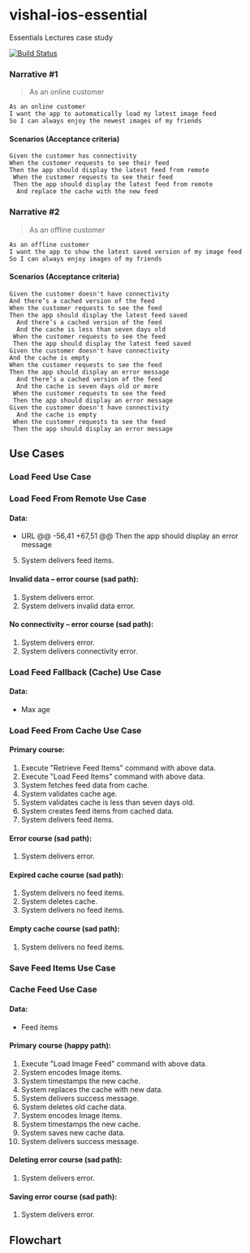 # vishal-ios-essential
Essentials Lectures case study

[![Build Status](https://app.travis-ci.com/waghvishalg/vishal-ios-essential.svg?branch=main)](https://app.travis-ci.com/waghvishalg/vishal-ios-essential)

### Narrative #1

> As an online customer
```
As an online customer
I want the app to automatically load my latest image feed
So I can always enjoy the newest images of my friends
```

#### Scenarios (Acceptance criteria)

```
Given the customer has connectivity
When the customer requests to see their feed
Then the app should display the latest feed from remote
 When the customer requests to see their feed
 Then the app should display the latest feed from remote
  And replace the cache with the new feed
```

### Narrative #2

> As an offline customer
```
As an offline customer
I want the app to show the latest saved version of my image feed
So I can always enjoy images of my friends
```

#### Scenarios (Acceptance criteria)

```
Given the customer doesn't have connectivity
And there’s a cached version of the feed
When the customer requests to see the feed
Then the app should display the latest feed saved
  And there’s a cached version of the feed
  And the cache is less than seven days old
 When the customer requests to see the feed
 Then the app should display the latest feed saved
Given the customer doesn't have connectivity
And the cache is empty
When the customer requests to see the feed
Then the app should display an error message
  And there’s a cached version of the feed
  And the cache is seven days old or more
 When the customer requests to see the feed
 Then the app should display an error message
Given the customer doesn't have connectivity
  And the cache is empty
 When the customer requests to see the feed
 Then the app should display an error message
```

## Use Cases

### Load Feed Use Case
### Load Feed From Remote Use Case

#### Data:
- URL
@@ -56,41 +67,51 @@ Then the app should display an error message
5. System delivers feed items.

#### Invalid data – error course (sad path):
1. System delivers error.
1. System delivers invalid data error.

#### No connectivity – error course (sad path):
1. System delivers error.
1. System delivers connectivity error.

### Load Feed Fallback (Cache) Use Case

#### Data:
- Max age
### Load Feed From Cache Use Case

#### Primary course:
1. Execute "Retrieve Feed Items" command with above data.
1. Execute "Load Feed Items" command with above data.
2. System fetches feed data from cache.
3. System validates cache age.
3. System validates cache is less than seven days old.
4. System creates feed items from cached data.
5. System delivers feed items.

#### Error course (sad path):
1. System delivers error.

#### Expired cache course (sad path): 
1. System delivers no feed items.
1. System deletes cache.
2. System delivers no feed items.

#### Empty cache course (sad path): 
1. System delivers no feed items.


### Save Feed Items Use Case
### Cache Feed Use Case

#### Data:
- Feed items

#### Primary course (happy path):
1. Execute "Load Image Feed" command with above data.
2. System encodes Image items.
3. System timestamps the new cache.
4. System replaces the cache with new data.
5. System delivers success message.
2. System deletes old cache data.
3. System encodes Image items.
4. System timestamps the new cache.
5. System saves new cache data.
6. System delivers success message.

#### Deleting error course (sad path):
1. System delivers error.

#### Saving error course (sad path):
1. System delivers error.


## Flowchart
